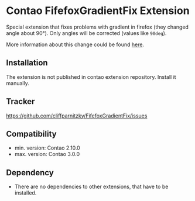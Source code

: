 Contao FifefoxGradientFix Extension
===================================

Special extension that fixes problems with gradient in firefox (they changed angle about 90°).
Only angles will be corrected (values like `90deg`).

More information about this change could be found [here](http://www.peterkroener.de/aenderungen-in-der-neuen-css3-farbverlauf-syntax-ohne-vendor-prefix).


Installation
------------

The extension is not published in contao extension repository.
Install it manually.


Tracker
-------

https://github.com/cliffparnitzky/FifefoxGradientFix/issues


Compatibility
-------------

- min. version: Contao 2.10.0
- max. version: Contao 3.0.0


Dependency
----------

- There are no dependencies to other extensions, that have to be installed.